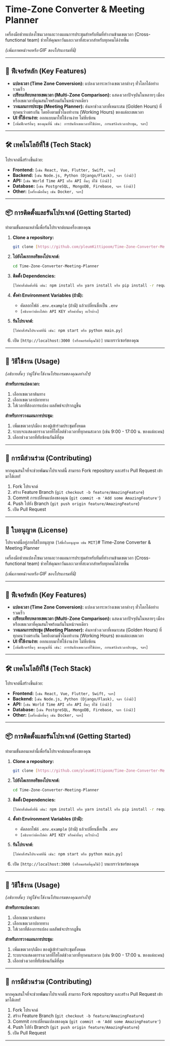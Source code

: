 # Time-Zone Converter & Meeting Planner

เครื่องมือช่วยแปลงโซนเวลาและวางแผนการประชุมสำหรับทีมที่ทำงานข้ามเขตเวลา (Cross-functional team) ช่วยให้คุณหาวันและเวลาที่สะดวกสำหรับทุกคนได้ง่ายขึ้น


*(เพิ่มภาพหน้าจอหรือ GIF ของโปรแกรมที่นี่)*

---

## 🚀 ฟีเจอร์หลัก (Key Features)

* **แปลงเวลา (Time Zone Conversion):** แปลงเวลาระหว่างเขตเวลาต่างๆ ทั่วโลกได้อย่างรวดเร็ว
* **เปรียบเทียบหลายเขตเวลา (Multi-Zone Comparison):** แสดงเวลาปัจจุบันในหลายๆ เมืองหรือเขตเวลาที่คุณสนใจพร้อมกันในหน้าจอเดียว
* **วางแผนการประชุม (Meeting Planner):** ค้นหาช่วงเวลาที่เหมาะสม (Golden Hours) ที่ทุกคนว่างตรงกัน โดยอิงตามชั่วโมงทำงาน (Working Hours) ของแต่ละเขตเวลา
* **UI ที่ใช้งานง่าย:** ออกแบบมาให้ใช้งานง่าย ไม่ซับซ้อน
* `[เพิ่มฟีเจอร์อื่นๆ ของคุณที่นี่ เช่น: การบันทึกเขตเวลาที่ใช้บ่อย, การแชร์ลิงก์เวลาประชุม, ฯลฯ]`

---

## 🛠️ เทคโนโลยีที่ใช้ (Tech Stack)

โปรเจกต์นี้สร้างขึ้นด้วย:

* **Frontend:** `[เช่น React, Vue, Flutter, Swift, ฯลฯ]`
* **Backend:** `[เช่น Node.js, Python (Django/Flask), ฯลฯ (ถ้ามี)]`
* **API:** `[เช่น World Time API หรือ API อื่นๆ ที่ใช้ (ถ้ามี)]`
* **Database:** `[เช่น PostgreSQL, MongoDB, Firebase, ฯลฯ (ถ้ามี)]`
* **Other:** `[เครื่องมืออื่นๆ เช่น Docker, ฯลฯ]`

---

## 📦 การติดตั้งและรันโปรเจกต์ (Getting Started)

ทำตามขั้นตอนเหล่านี้เพื่อรันโปรเจกต์บนเครื่องของคุณ

1.  **Clone a repository:**
    ```bash
    git clone [https://github.com/pleumKittipoom/Time-Zone-Converter-Meeting-Planner.git](https://github.com/pleumKittipoom/Time-Zone-Converter-Meeting-Planner.git)
    ```

2.  **ไปยังไดเรกทอรีของโปรเจกต์:**
    ```bash
    cd Time-Zone-Converter-Meeting-Planner
    ```

3.  **ติดตั้ง Dependencies:**
    ```bash
    [ใส่คำสั่งติดตั้งที่นี่ เช่น: npm install หรือ yarn install หรือ pip install -r requirements.txt]
    ```

4.  **ตั้งค่า Environment Variables (ถ้ามี):**
    * คัดลอกไฟล์ `.env.example` (ถ้ามี) แล้วเปลี่ยนชื่อเป็น `.env`
    * `[อธิบายว่าต้องใส่ค่า API KEY หรือค่าอื่นๆ อะไรบ้าง]`

5.  **รันโปรเจกต์:**
    ```bash
    [ใส่คำสั่งรันโปรเจกต์ที่นี่ เช่น: npm start หรือ python main.py]
    ```

6.  เปิด `[http://localhost:3000 (หรือพอร์ตที่คุณใช้)]` บนเบราว์เซอร์ของคุณ

---

## 📖 วิธีใช้งาน (Usage)

*(อธิบายสั้นๆ ว่าผู้ใช้จะใช้งานโปรแกรมของคุณอย่างไร)*

**สำหรับการแปลงเวลา:**
1.  เลือกเขตเวลาต้นทาง
2.  เลือกเขตเวลาปลายทาง
3.  ใส่เวลาที่ต้องการแปลง ผลลัพธ์จะปรากฏขึ้น

**สำหรับการวางแผนการประชุม:**
1.  เพิ่มเขตเวลา/เมือง ของผู้เข้าร่วมประชุมทั้งหมด
2.  ระบบจะแสดงตารางเวลาที่ไฮไลต์ช่วงเวลาที่ทุกคนสะดวก (เช่น 9:00 - 17:00 น. ของแต่ละคน)
3.  เลือกช่วงเวลาที่ทับซ้อนกันดีที่สุด

---

## 🤝 การมีส่วนร่วม (Contributing)

หากคุณสนใจที่จะช่วยพัฒนาโปรเจกต์นี้ สามารถ Fork repository และสร้าง Pull Request เข้ามาได้เลย!
1.  Fork โปรเจกต์
2.  สร้าง Feature Branch (`git checkout -b feature/AmazingFeature`)
3.  Commit การเปลี่ยนแปลงของคุณ (`git commit -m 'Add some AmazingFeature'`)
4.  Push ไปยัง Branch (`git push origin feature/AmazingFeature`)
5.  เปิด Pull Request

---

## 📄 ใบอนุญาต (License)

โปรเจกต์นี้อยู่ภายใต้ใบอนุญาต `[ใส่ชื่อใบอนุญาต เช่น MIT]`# Time-Zone Converter & Meeting Planner

เครื่องมือช่วยแปลงโซนเวลาและวางแผนการประชุมสำหรับทีมที่ทำงานข้ามเขตเวลา (Cross-functional team) ช่วยให้คุณหาวันและเวลาที่สะดวกสำหรับทุกคนได้ง่ายขึ้น


*(เพิ่มภาพหน้าจอหรือ GIF ของโปรแกรมที่นี่)*

---

## 🚀 ฟีเจอร์หลัก (Key Features)

* **แปลงเวลา (Time Zone Conversion):** แปลงเวลาระหว่างเขตเวลาต่างๆ ทั่วโลกได้อย่างรวดเร็ว
* **เปรียบเทียบหลายเขตเวลา (Multi-Zone Comparison):** แสดงเวลาปัจจุบันในหลายๆ เมืองหรือเขตเวลาที่คุณสนใจพร้อมกันในหน้าจอเดียว
* **วางแผนการประชุม (Meeting Planner):** ค้นหาช่วงเวลาที่เหมาะสม (Golden Hours) ที่ทุกคนว่างตรงกัน โดยอิงตามชั่วโมงทำงาน (Working Hours) ของแต่ละเขตเวลา
* **UI ที่ใช้งานง่าย:** ออกแบบมาให้ใช้งานง่าย ไม่ซับซ้อน
* `[เพิ่มฟีเจอร์อื่นๆ ของคุณที่นี่ เช่น: การบันทึกเขตเวลาที่ใช้บ่อย, การแชร์ลิงก์เวลาประชุม, ฯลฯ]`

---

## 🛠️ เทคโนโลยีที่ใช้ (Tech Stack)

โปรเจกต์นี้สร้างขึ้นด้วย:

* **Frontend:** `[เช่น React, Vue, Flutter, Swift, ฯลฯ]`
* **Backend:** `[เช่น Node.js, Python (Django/Flask), ฯลฯ (ถ้ามี)]`
* **API:** `[เช่น World Time API หรือ API อื่นๆ ที่ใช้ (ถ้ามี)]`
* **Database:** `[เช่น PostgreSQL, MongoDB, Firebase, ฯลฯ (ถ้ามี)]`
* **Other:** `[เครื่องมืออื่นๆ เช่น Docker, ฯลฯ]`

---

## 📦 การติดตั้งและรันโปรเจกต์ (Getting Started)

ทำตามขั้นตอนเหล่านี้เพื่อรันโปรเจกต์บนเครื่องของคุณ

1.  **Clone a repository:**
    ```bash
    git clone [https://github.com/pleumKittipoom/Time-Zone-Converter-Meeting-Planner.git](https://github.com/pleumKittipoom/Time-Zone-Converter-Meeting-Planner.git)
    ```

2.  **ไปยังไดเรกทอรีของโปรเจกต์:**
    ```bash
    cd Time-Zone-Converter-Meeting-Planner
    ```

3.  **ติดตั้ง Dependencies:**
    ```bash
    [ใส่คำสั่งติดตั้งที่นี่ เช่น: npm install หรือ yarn install หรือ pip install -r requirements.txt]
    ```

4.  **ตั้งค่า Environment Variables (ถ้ามี):**
    * คัดลอกไฟล์ `.env.example` (ถ้ามี) แล้วเปลี่ยนชื่อเป็น `.env`
    * `[อธิบายว่าต้องใส่ค่า API KEY หรือค่าอื่นๆ อะไรบ้าง]`

5.  **รันโปรเจกต์:**
    ```bash
    [ใส่คำสั่งรันโปรเจกต์ที่นี่ เช่น: npm start หรือ python main.py]
    ```

6.  เปิด `[http://localhost:3000 (หรือพอร์ตที่คุณใช้)]` บนเบราว์เซอร์ของคุณ

---

## 📖 วิธีใช้งาน (Usage)

*(อธิบายสั้นๆ ว่าผู้ใช้จะใช้งานโปรแกรมของคุณอย่างไร)*

**สำหรับการแปลงเวลา:**
1.  เลือกเขตเวลาต้นทาง
2.  เลือกเขตเวลาปลายทาง
3.  ใส่เวลาที่ต้องการแปลง ผลลัพธ์จะปรากฏขึ้น

**สำหรับการวางแผนการประชุม:**
1.  เพิ่มเขตเวลา/เมือง ของผู้เข้าร่วมประชุมทั้งหมด
2.  ระบบจะแสดงตารางเวลาที่ไฮไลต์ช่วงเวลาที่ทุกคนสะดวก (เช่น 9:00 - 17:00 น. ของแต่ละคน)
3.  เลือกช่วงเวลาที่ทับซ้อนกันดีที่สุด

---

## 🤝 การมีส่วนร่วม (Contributing)

หากคุณสนใจที่จะช่วยพัฒนาโปรเจกต์นี้ สามารถ Fork repository และสร้าง Pull Request เข้ามาได้เลย!
1.  Fork โปรเจกต์
2.  สร้าง Feature Branch (`git checkout -b feature/AmazingFeature`)
3.  Commit การเปลี่ยนแปลงของคุณ (`git commit -m 'Add some AmazingFeature'`)
4.  Push ไปยัง Branch (`git push origin feature/AmazingFeature`)
5.  เปิด Pull Request

---
